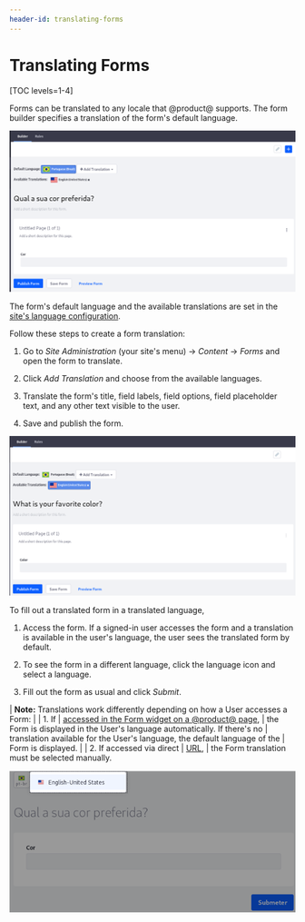```yaml
---
header-id: translating-forms
---
```


# Translating Forms

[TOC levels=1-4]

Forms can be translated to any locale that @product@ supports. The form builder 
specifies a translation of the form's default language. 

![Figure 1: A form is translate-able into any supported language.](../../images/forms-translate1.png)

The form's default language and the available translations are set in the
[site's language configuration](/docs/7-1/user/-/knowledge_base/u/social-settings-and-languages#languages).

Follow these steps to create a form translation: 

1.  Go to *Site Administration* (your site's menu) &rarr; *Content* &rarr; 
    *Forms* and open the form to translate. 

2.  Click *Add Translation* and choose from the available languages. 

3.  Translate the form's title, field labels, field options, field placeholder
    text, and any other text visible to the user.

4.  Save and publish the form. 

![Figure 2: Translate as much of the form as possible into each language you expect users to need.](../../images/forms-translate2.png)

To fill out a translated form in a translated language, 

1.  Access the form. If a signed-in user accesses the form and a translation is 
    available in the user's language, the user sees the translated form by 
    default.

2.  To see the form in a different language, click the language icon and select
    a language. 

3.  Fill out the form as usual and click *Submit*. 

| **Note:** Translations work differently depending on how a User accesses a Form:
| 
| 1.  If
|     [accessed in the Form widget on a @product@ page](/docs/7-1/user/-/knowledge_base/u/creating-and-managing-forms#accessing-forms),
|     the Form is displayed in the User's language automatically. If there's no
|     translation available for the User's language, the default language of the
|     Form is displayed.
| 
| 2.  If accessed via direct
|     [URL](/docs/7-1/user/-/knowledge_base/u/creating-and-managing-forms#accessing-forms),
|     the Form translation must be selected manually.

![Figure 3: Select the form's language.](../../images/forms-translate3.png)
